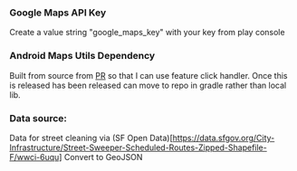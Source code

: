 
### Google Maps API Key
Create a value string "google_maps_key" with your key from play console 

### Android Maps Utils Dependency
Built from source from [PR](https://github.com/googlemaps/android-maps-utils/pull/286) so that I can use feature click handler.
Once this is released has been released can move to repo in gradle rather than local lib.

### Data source:
Data for street cleaning via (SF Open Data)[https://data.sfgov.org/City-Infrastructure/Street-Sweeper-Scheduled-Routes-Zipped-Shapefile-F/wwci-6uqu]
Convert to GeoJSON
